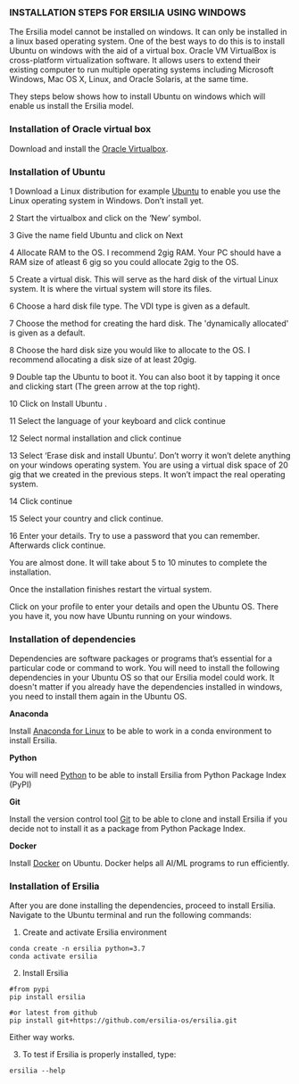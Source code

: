 
### INSTALLATION STEPS FOR ERSILIA USING WINDOWS

The Ersilia model cannot be installed on windows. It can only be installed in a linux based operating system. One of the best ways to do this is to install Ubuntu on windows with the aid of a virtual box.  Oracle VM VirtualBox is cross-platform virtualization software. It allows users to extend their existing computer to run multiple operating systems including Microsoft Windows, Mac OS X, Linux, and Oracle Solaris, at the same time.

They steps below shows how to install Ubuntu on windows which will enable us install the Ersilia model.

### Installation of Oracle virtual box

Download and install the [Oracle Virtualbox](https://www.virtualbox.org/wiki/Downloads).

### Installation of Ubuntu

1 Download a Linux distribution for example [Ubuntu](https://ubuntu.com/download/desktop) to enable you use the Linux operating system in Windows. Don’t install yet.


2 Start the virtualbox and click on the ‘New’ symbol.
 

3 Give the name field Ubuntu and click on Next
 

4 Allocate RAM to the OS. I recommend 2gig RAM.  Your PC should have a RAM size  of atleast 6 gig so you could allocate 2gig to the OS.

 
5 Create a virtual disk. This will serve as the hard disk of the virtual Linux system. It is where the virtual system will store its files.

 
6 Choose a hard disk file type. The VDI type is given as a default.
 

7 Choose the method for creating the hard disk. The 'dynamically allocated' is given as a default.
 

8 Choose the hard disk size you would like to allocate to the OS. I recommend allocating a disk size of at least 20gig.
 

9 Double tap the Ubuntu to boot it. You can also boot it by tapping it once and clicking start (The green arrow at the top right).
 

10 Click on Install Ubuntu .
 

11 Select the language of your keyboard and click continue
 

12 Select  normal installation and click continue
 

13 Select ‘Erase disk and install Ubuntu’. Don’t worry it won’t delete anything on your windows operating system. You are using a virtual disk space of 20 gig that we created in the previous steps. It won’t impact the real operating system.
 

14 Click continue
 

15 Select your country and click continue.
 

16 Enter your details. Try to use a password that you can remember. Afterwards click continue.
 


You are almost done. It will take about 5 to 10 minutes to complete the installation.
 




Once the installation finishes restart the virtual system.
 


Click on your profile to enter your details and open the Ubuntu OS. There you have it, you now have Ubuntu running on your windows.

 




### Installation of dependencies

Dependencies are software packages or programs that’s essential for a particular code or command to work. You will need to install the following dependencies in your Ubuntu OS so that our Ersilia model could work. It doesn't matter if you already have the dependencies installed in windows, you need to install them again in the Ubuntu OS.

**Anaconda**

Install [Anaconda for Linux](https://docs.conda.io/projects/conda/en/latest/user-guide/install/linux.html) to be able to work in a conda environment to install Ersilia. 

**Python**

You will need [Python](https://docs.python-guide.org/starting/install3/linux/) to be able to install Ersilia from Python Package Index (PyPI)

**Git**

Install the version control tool [Git](https://git-scm.com/download/linux) to be able to clone and install Ersilia if you decide not to install it as a package from Python Package Index. 

**Docker**

Install [Docker]( https://runnable.com/docker/install-docker-on-linux) on Ubuntu. Docker helps all AI/ML programs to run efficiently.

### Installation of Ersilia

After you are done installing the dependencies, proceed to install Ersilia. Navigate to the Ubuntu terminal and run the following commands:
1. Create and activate Ersilia environment
```
conda create -n ersilia python=3.7
conda activate ersilia
```
2. Install Ersilia
```
#from pypi
pip install ersilia

#or latest from github
pip install git+https://github.com/ersilia-os/ersilia.git
```
Either way works.

3. To test if Ersilia is properly installed, type:
```
ersilia --help
```






